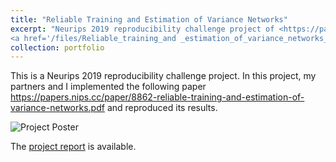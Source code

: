 ```yaml
---
title: "Reliable Training and Estimation of Variance Networks"
excerpt: "Neurips 2019 reproducibility challenge project of <https://papers.nips.cc/paper/8862-reliable-training-and-estimation-of-variance-networks.pdf><br/>
<a href='/files/Reliable_training_and _estimation_of_variance_networks_poster.pdf' ><img src='images/Reliable Training and Estimation of Variance Networks.png' alt=''></a>"
collection: portfolio
---
```


This is a Neurips 2019 reproducibility challenge project. In this project, my partners and I implemented the following paper 
  <https://papers.nips.cc/paper/8862-reliable-training-and-estimation-of-variance-networks.pdf> and reproduced its results.
  
 ![Project Poster](./reliabe_networks.png)

The [project report](https://github.com/IsaacAhouma/IsaacAhouma.github.io/blob/master/files/Reliable_training_and_estimation_of_variance_networks_report.pdf) is available.
